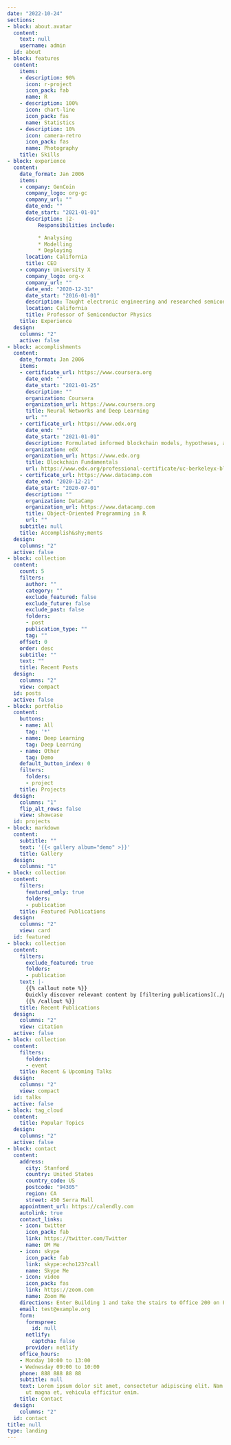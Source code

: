 ```yaml
---
date: "2022-10-24"
sections:
- block: about.avatar
  content:
    text: null
    username: admin
  id: about
- block: features
  content:
    items:
    - description: 90%
      icon: r-project
      icon_pack: fab
      name: R
    - description: 100%
      icon: chart-line
      icon_pack: fas
      name: Statistics
    - description: 10%
      icon: camera-retro
      icon_pack: fas
      name: Photography
    title: Skills
- block: experience
  content:
    date_format: Jan 2006
    items:
    - company: GenCoin
      company_logo: org-gc
      company_url: ""
      date_end: ""
      date_start: "2021-01-01"
      description: |2-
          Responsibilities include:

          * Analysing
          * Modelling
          * Deploying
      location: California
      title: CEO
    - company: University X
      company_logo: org-x
      company_url: ""
      date_end: "2020-12-31"
      date_start: "2016-01-01"
      description: Taught electronic engineering and researched semiconductor physics.
      location: California
      title: Professor of Semiconductor Physics
    title: Experience
  design:
    columns: "2"
    active: false
- block: accomplishments
  content:
    date_format: Jan 2006
    items:
    - certificate_url: https://www.coursera.org
      date_end: ""
      date_start: "2021-01-25"
      description: ""
      organization: Coursera
      organization_url: https://www.coursera.org
      title: Neural Networks and Deep Learning
      url: ""
    - certificate_url: https://www.edx.org
      date_end: ""
      date_start: "2021-01-01"
      description: Formulated informed blockchain models, hypotheses, and use cases.
      organization: edX
      organization_url: https://www.edx.org
      title: Blockchain Fundamentals
      url: https://www.edx.org/professional-certificate/uc-berkeleyx-blockchain-fundamentals
    - certificate_url: https://www.datacamp.com
      date_end: "2020-12-21"
      date_start: "2020-07-01"
      description: ""
      organization: DataCamp
      organization_url: https://www.datacamp.com
      title: Object-Oriented Programming in R
      url: ""
    subtitle: null
    title: Accomplish&shy;ments
  design:
    columns: "2"
  active: false
- block: collection
  content:
    count: 5
    filters:
      author: ""
      category: ""
      exclude_featured: false
      exclude_future: false
      exclude_past: false
      folders:
      - post
      publication_type: ""
      tag: ""
    offset: 0
    order: desc
    subtitle: ""
    text: ""
    title: Recent Posts
  design:
    columns: "2"
    view: compact
  id: posts
  active: false
- block: portfolio
  content:
    buttons:
    - name: All
      tag: '*'
    - name: Deep Learning
      tag: Deep Learning
    - name: Other
      tag: Demo
    default_button_index: 0
    filters:
      folders:
      - project
    title: Projects
  design:
    columns: "1"
    flip_alt_rows: false
    view: showcase
  id: projects
- block: markdown
  content:
    subtitle: ""
    text: '{{< gallery album="demo" >}}'
    title: Gallery
  design:
    columns: "1"
- block: collection
  content:
    filters:
      featured_only: true
      folders:
      - publication
    title: Featured Publications
  design:
    columns: "2"
    view: card
  id: featured
- block: collection
  content:
    filters:
      exclude_featured: true
      folders:
      - publication
    text: |-
      {{% callout note %}}
      Quickly discover relevant content by [filtering publications](./publication/).
      {{% /callout %}}
    title: Recent Publications
  design:
    columns: "2"
    view: citation
  active: false
- block: collection
  content:
    filters:
      folders:
      - event
    title: Recent & Upcoming Talks
  design:
    columns: "2"
    view: compact
  id: talks
  active: false
- block: tag_cloud
  content:
    title: Popular Topics
  design:
    columns: "2"
  active: false
- block: contact
  content:
    address:
      city: Stanford
      country: United States
      country_code: US
      postcode: "94305"
      region: CA
      street: 450 Serra Mall
    appointment_url: https://calendly.com
    autolink: true
    contact_links:
    - icon: twitter
      icon_pack: fab
      link: https://twitter.com/Twitter
      name: DM Me
    - icon: skype
      icon_pack: fab
      link: skype:echo123?call
      name: Skype Me
    - icon: video
      icon_pack: fas
      link: https://zoom.com
      name: Zoom Me
    directions: Enter Building 1 and take the stairs to Office 200 on Floor 2
    email: test@example.org
    form:
      formspree:
        id: null
      netlify:
        captcha: false
      provider: netlify
    office_hours:
    - Monday 10:00 to 13:00
    - Wednesday 09:00 to 10:00
    phone: 888 888 88 88
    subtitle: null
    text: Lorem ipsum dolor sit amet, consectetur adipiscing elit. Nam mi diam, venenatis
      ut magna et, vehicula efficitur enim.
    title: Contact
  design:
    columns: "2"
  id: contact
title: null
type: landing
---
```

